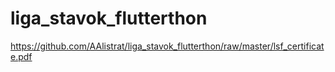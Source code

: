 # liga_stavok_flutterthon
https://github.com/AAlistrat/liga_stavok_flutterthon/raw/master/lsf_certificate.pdf
